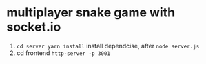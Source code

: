 # multiplayer snake game with socket.io
1. `cd server yarn install` install dependcise, after `node server.js`
2. cd frontend `http-server -p 3001`
